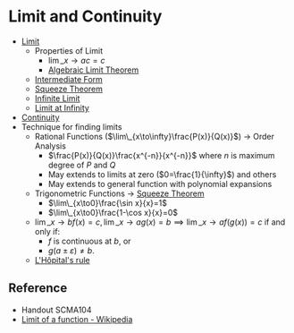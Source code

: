 # Limit and Continuity

* [Limit](../../01%20-%20Concept/Mathematics/Calculus/Limits/Limit.md)
  * Properties of Limit
    * $\lim\limits\_{x\to a} c = c$
    * [Algebraic Limit Theorem](../../01%20-%20Concept/Mathematics/Calculus/Limits/Algebraic%20Limit%20Theorem.md)
  * [Intermediate Form](../../01%20-%20Concept/Mathematics/Calculus/Limits/Intermediate%20Form.md)
  * [Squeeze Theorem](../../01%20-%20Concept/Mathematics/Calculus/Limits/Squeeze%20Theorem.md)
  * [Infinite Limit](../../01%20-%20Concept/Mathematics/Calculus/Limits/Infinite%20Limit.md)
  * [Limit at Infinity](../../01%20-%20Concept/Mathematics/Calculus/Limits/Limit%20at%20Infinity.md)
* [Continuity](../../01%20-%20Concept/Mathematics/Calculus/Properties%20of%20Functions/Continuity.md)
* Technique for finding limits
  * Rational Functions ($\lim\_{x\to\infty}\frac{P(x)}{Q(x)}$) → Order Analysis
    * $\frac{P(x)}{Q(x)}\frac{x^{-n}}{x^{-n}}$ where $n$ is maximum degree of $P$ and $Q$
    * May extends to limits at zero ($0=\frac{1}{\infty}$) and others
    * May extends to general function with polynomial expansions
  * Trigonometric Functions → [Squeeze Theorem](../../01%20-%20Concept/Mathematics/Calculus/Limits/Squeeze%20Theorem.md)
    * $\lim\_{x\to0}\frac{\sin x}{x}=1$
    * $\lim\_{x\to0}\frac{1-\cos x}{x}=0$
  * $\lim\_{x\to b}f(x)=c,\lim\_{x\to a}g(x)=b\implies\lim\_{x\to a}f(g(x))=c$ if and only if:
    * $f$ is continuous at $b$, or
    * $g(a\pm\varepsilon)\ne b$.
  * [L'Hôpital's rule](../../01%20-%20Concept/Mathematics/Calculus/Limits/L'Hopital's%20rule.md)

## Reference

* Handout SCMA104
* [Limit of a function - Wikipedia](https://en.wikipedia.org/wiki/Limit_of_a_function)
